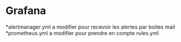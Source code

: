 # Grafana

*alertmanager.yml a modifier pour recevoir les alertes par boites mail
*prometheus.yml a modifier pour prendre en compte rules.yml 
